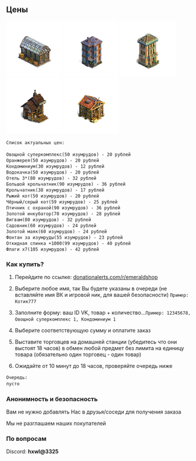 ## Цены
![Суперкомплекс](https://github.com/emeraldshop/emeraldshop.github.io/raw/main/super.png) ![Кондоминиум](https://github.com/emeraldshop/emeraldshop.github.io/raw/main/kondominium.png) ![Отель 3](https://github.com/emeraldshop/emeraldshop.github.io/raw/main/hotel.png) ![Пекарня](https://github.com/emeraldshop/emeraldshop.github.io/raw/main/peka.png) ![Крольчатник](https://github.com/emeraldshop/emeraldshop.github.io/raw/main/krol.png) 

```
Список актуальных цен:

Овощной суперкомплекс(50 изумрудов) - 20 рублей
Оранжерея(50 изумрудов) - 20 рублей
Кондоминиум(30 изумрудов) - 12 рублей
Водокачка(50 изумрудов) - 20 рублей
Отель 3*(80 изумрудов) - 32 рублей
Большой крольчатник(90 изумрудов) - 36 рублей
Крольчатник(38 изумрудов) - 17 рублей
Рыжий кот(50 изумрудов) - 20 рублей
Чёрный/серый кот(59 изумрудов) - 25 рублей
Птичник с охраной(90 изумрудов) - 36 рублей
Золотой инкубатор(70 изумрудов) - 28 рублей
Вигвам(80 изумрудов) - 32 рублей
Садовник(60 изумрудов) - 24 рублей
Золотой маяк(60 изумрудов) - 24 рублей
Фонтан за изумруды(55 изумрудов) - 23 рублей
Откидная спинка +1000(99 изумрудов) - 40 рублей
Флаги х7(105 изумрудов) - 42 рублей
```

### Как купить?

1) Перейдите по ссылке: [donationalerts.com/r/emeraldshop](https://www.donationalerts.com/r/emeraldshop)

2) Выберите любое имя, так Вы будете указаны в очереди (не вставляйте имя ВК и игровой ник, для вашей безопасности) ```Пример: Котик777```

3) Заполните форму: ваш ID VK, товар + количество...```Пример: 12345678, Овощной суперкомплекс 1, Кондоминиум 1```

4) Выберите соответствующую сумму и оплатите заказ

5) Выставите торговцев на домашней станции (убедитесь что они выстоят 18 часов) в обмен любой предмет без лимита на единицу товара (обязательно один торговец - один товар)

6) Ожидайте от 10 минут до 18 часов, проверяйте очередь ниже
```markdown
Очередь:
пусто
```

### Анонимность и безопасность

Вам не нужно добавлять Нас в друзья/соседи для получения заказа

Мы не разглашаем наших покупателей

### По вопросам

Discord: **hxwl@3325**
